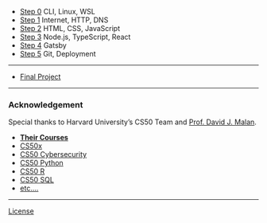 
* [Step 0](/2025/steps/0) CLI, Linux, WSL
* [Step 1](/2025/steps/1) Internet, HTTP, DNS
* [Step 2](/2025/steps/2) HTML, CSS, JavaScript
* [Step 3](/2025/steps/3) Node.js, TypeScript, React 
* [Step 4](/2025/steps/4) Gatsby
* [Step 5](/2025/steps/5) Git, Deployment

---

* [Final Project](/2025/project)

---


### Acknowledgement

<!-- <p class="small">
Special thanks to ShanghaiTech University’s <a href="https://slst.shanghaitech.edu.cn/sw_en/main.htm">Prof. Wei SHEN</a> and <a href="https://slst.shanghaitech.edu.cn/yht_en/main.htm">Prof. Hai-Tao YANG</a>, who have been supporting this project.
</p>

--- -->

<p class="small">
Special thanks to Harvard University’s CS50 Team and <a href="https://cs.harvard.edu/malan/">Prof. David J. Malan</a>.
</p>

<ul class="fa-ul">
  <li data-marker="*"><span class="fa-li"><i class="fas fa-square"></i></span><a href="https://cs50.harvard.edu/x/2025/courses/"><strong>Their Courses</strong></a></li>
  <li data-marker="*" class="small"><span class="fa-li"><i class="fas fa-square"></i></span><a href="https://cs50.harvard.edu/x">CS50x</a></li>
  <li data-marker="*" class="small"><span class="fa-li"><i class="fas fa-square"></i></span><a href="https://cs50.harvard.edu/cybersecurity">CS50 Cybersecurity</a></li>
  <li data-marker="*" class="small"><span class="fa-li"><i class="fas fa-square"></i></span><a href="http://cs50.harvard.edu/python">CS50 Python</a></li>
  <li data-marker="*" class="small"><span class="fa-li"><i class="fas fa-square"></i></span><a href="http://cs50.harvard.edu/r">CS50 R</a></li>
  <li data-marker="*" class="small"><span class="fa-li"><i class="fas fa-square"></i></span><a href="http://cs50.harvard.edu/sql">CS50 SQL</a></li>
<li data-marker="*" class="small"><span class="fa-li"><i class="fas fa-square"></i></span><a href="#">etc....</a></li>
</ul>

---

<a href="/license" class="small"><i class="fab fa-creative-commons me-1"></i>License</a>
